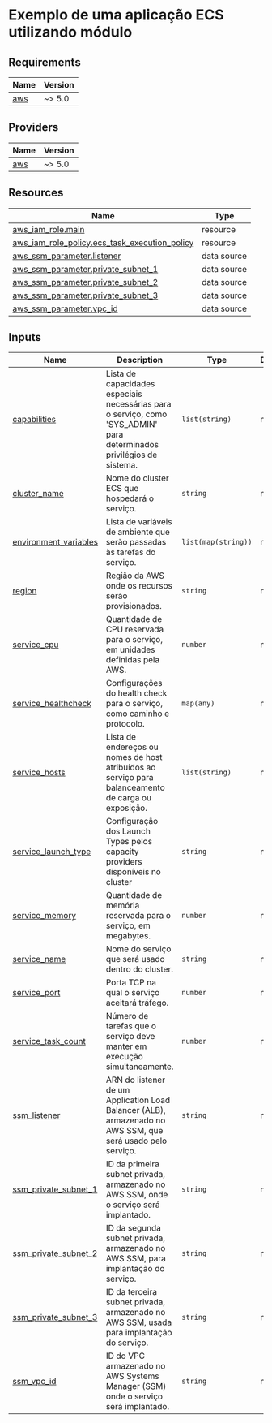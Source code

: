 # Exemplo de uma aplicação ECS utilizando módulo

<!-- BEGIN_TF_DOCS -->

## Requirements

| Name | Version |
|------|---------|
| <a name="requirement_aws"></a> [aws](#requirement\_aws) | ~> 5.0 |
## Providers

| Name | Version |
|------|---------|
| <a name="provider_aws"></a> [aws](#provider\_aws) | ~> 5.0 |
## Resources

| Name | Type |
|------|------|
| [aws_iam_role.main](https://registry.terraform.io/providers/hashicorp/aws/latest/docs/resources/iam_role) | resource |
| [aws_iam_role_policy.ecs_task_execution_policy](https://registry.terraform.io/providers/hashicorp/aws/latest/docs/resources/iam_role_policy) | resource |
| [aws_ssm_parameter.listener](https://registry.terraform.io/providers/hashicorp/aws/latest/docs/data-sources/ssm_parameter) | data source |
| [aws_ssm_parameter.private_subnet_1](https://registry.terraform.io/providers/hashicorp/aws/latest/docs/data-sources/ssm_parameter) | data source |
| [aws_ssm_parameter.private_subnet_2](https://registry.terraform.io/providers/hashicorp/aws/latest/docs/data-sources/ssm_parameter) | data source |
| [aws_ssm_parameter.private_subnet_3](https://registry.terraform.io/providers/hashicorp/aws/latest/docs/data-sources/ssm_parameter) | data source |
| [aws_ssm_parameter.vpc_id](https://registry.terraform.io/providers/hashicorp/aws/latest/docs/data-sources/ssm_parameter) | data source |
## Inputs

| Name | Description | Type | Default | Required |
|------|-------------|------|---------|:--------:|
| <a name="input_capabilities"></a> [capabilities](#input\_capabilities) | Lista de capacidades especiais necessárias para o serviço, como 'SYS\_ADMIN' para determinados privilégios de sistema. | `list(string)` | n/a | yes |
| <a name="input_cluster_name"></a> [cluster\_name](#input\_cluster\_name) | Nome do cluster ECS que hospedará o serviço. | `string` | n/a | yes |
| <a name="input_environment_variables"></a> [environment\_variables](#input\_environment\_variables) | Lista de variáveis de ambiente que serão passadas às tarefas do serviço. | `list(map(string))` | n/a | yes |
| <a name="input_region"></a> [region](#input\_region) | Região da AWS onde os recursos serão provisionados. | `string` | n/a | yes |
| <a name="input_service_cpu"></a> [service\_cpu](#input\_service\_cpu) | Quantidade de CPU reservada para o serviço, em unidades definidas pela AWS. | `number` | n/a | yes |
| <a name="input_service_healthcheck"></a> [service\_healthcheck](#input\_service\_healthcheck) | Configurações do health check para o serviço, como caminho e protocolo. | `map(any)` | n/a | yes |
| <a name="input_service_hosts"></a> [service\_hosts](#input\_service\_hosts) | Lista de endereços ou nomes de host atribuídos ao serviço para balanceamento de carga ou exposição. | `list(string)` | n/a | yes |
| <a name="input_service_launch_type"></a> [service\_launch\_type](#input\_service\_launch\_type) | Configuração dos Launch Types pelos capacity providers disponíveis no cluster | `string` | n/a | yes |
| <a name="input_service_memory"></a> [service\_memory](#input\_service\_memory) | Quantidade de memória reservada para o serviço, em megabytes. | `number` | n/a | yes |
| <a name="input_service_name"></a> [service\_name](#input\_service\_name) | Nome do serviço que será usado dentro do cluster. | `string` | n/a | yes |
| <a name="input_service_port"></a> [service\_port](#input\_service\_port) | Porta TCP na qual o serviço aceitará tráfego. | `number` | n/a | yes |
| <a name="input_service_task_count"></a> [service\_task\_count](#input\_service\_task\_count) | Número de tarefas que o serviço deve manter em execução simultaneamente. | `number` | n/a | yes |
| <a name="input_ssm_listener"></a> [ssm\_listener](#input\_ssm\_listener) | ARN do listener de um Application Load Balancer (ALB), armazenado no AWS SSM, que será usado pelo serviço. | `string` | n/a | yes |
| <a name="input_ssm_private_subnet_1"></a> [ssm\_private\_subnet\_1](#input\_ssm\_private\_subnet\_1) | ID da primeira subnet privada, armazenado no AWS SSM, onde o serviço será implantado. | `string` | n/a | yes |
| <a name="input_ssm_private_subnet_2"></a> [ssm\_private\_subnet\_2](#input\_ssm\_private\_subnet\_2) | ID da segunda subnet privada, armazenado no AWS SSM, para implantação do serviço. | `string` | n/a | yes |
| <a name="input_ssm_private_subnet_3"></a> [ssm\_private\_subnet\_3](#input\_ssm\_private\_subnet\_3) | ID da terceira subnet privada, armazenado no AWS SSM, usada para implantação do serviço. | `string` | n/a | yes |
| <a name="input_ssm_vpc_id"></a> [ssm\_vpc\_id](#input\_ssm\_vpc\_id) | ID do VPC armazenado no AWS Systems Manager (SSM) onde o serviço será implantado. | `string` | n/a | yes |
<!-- END_TF_DOCS -->